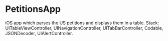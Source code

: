 # PetitionsApp
iOS app which parses the US petitions and displays them in a table.
Stack: UITableViewController, UINavigationController, UITabBarController, Codable, JSONDecoder, UIAlertController.
